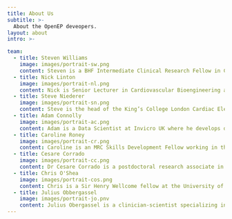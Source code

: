 ```yaml
---
title: About Us
subtitle: >-
  About the OpenEP deveopers.
layout: about
intro: >-

team:
  - title: Steven Williams
    image: images/portrait-sw.png
    content: Steven is a BHF Intermediate Clinical Research Fellow in Cardiac Electrophysiology at the University of Edinburgh and an Honorary Senior Lecturer in the Division of Imaging Sciences & Biomedical Engineering at  King's College London. His research interests focus on the intersection of electrophysiology and cardiac imaging with insights from computational modelling.
  - title: Nick Linton
    image: images/portrait-nl.png
    content: Nick is Senior Lecturer in Cardiovascular Bioengineering at Imperial College London, combined with being a Consultant Cardiologist and Electrophysiologist at Imperial Healthcare. His research interests include mapping of complex arrhythmias and the development of predictive tools for arrhythmia.
  - title: Steve Niederer
    image: images/portrait-sn.png
    content: Steve is the head of the King’s College London Cardiac Electro-Mechanics Research Group  (CEMRG). The group focus on using physiology and physics encoded in biophysical models to interpret diagnostic and imaging data from the heart. The team works closely with cardiac imaging, cardiology, cardiovascular research and data science collaborators  to bring novel technologies to bear to study and treat cardiovascular diseases.
  - title: Adam Connolly
    image: images/portrait-ac.png
    content: Adam is a Data Scientist at Invicro UK where he develops deep neural networks for various biomedical and image processing tasks, alongside general software development work. Prior to this he was a research associate in computational cardiac electrophysiology at King's College London. Adam has a PhD in aerospace engineering from Imperial College London.
  - title: Caroline Roney
    image: images/portrait-cr.png
    content: Caroline is an MRC Skills Development Fellow working in the School of Biomedical Engineering & Imaging Sciences at King’s College London. She uses a combination of signal processing, machine learning and computational modelling techniques to develop novel methodologies for investigating atrial fibrillation mechanisms from clinical imaging data and electrical recordings.
  - title: Cesare Corrado
    image: images/portrait-cc.png
    content: Dr Cesare Corrado is a postdoctoral research associate in the School of Biomedical Engineering & Imaging Sciences at King’s College London. His earlier research concerned computational models for multi-physics problems and data assimilation techniques (reverse engineering). Using computational models of the human heart, personalised from clinical data (MRI, Electrograms), he develops new methodologies to improve the treatment of cardiac arrhythmias.
  - title: Chris O'Shea
    image: images/portrait-cos.png
    content: Chris is a Sir Henry Wellcome fellow at the University of Birmingham. His research aims to develop new tools and combine expertise and knowledge from preclinical optical mapping and clinical electroanatomical mapping to improve understanding and treatment of cardiac arrhythmias.
  - title: Julius Obbergassel
    image: images/portrait-jo.pnv
    content: Julius Obergassel is a clinician-scientist specializing in interventional electrophysiology. He merges classical statistics with data science and machine learning for his clinical and translational research while also aiming to create secure, GDPR-compliant research platforms for efficient clinic-based and decentralized patient-near research. As a post-doctoral researcher, Julius focuses on atrial fibrillation and atrial cardiomyopathy using innovative computing-based approaches. He's a principal investigator in a cross-disciplinary lab at the Hamburg House of Computing and Datascience (HCDS) and works on non-invasive diagnostics for atrial cardiomyopathy in the PREDACM project, funded by the German Heart Foundation.
---
```

